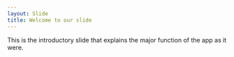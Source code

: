 ```yaml
---
layout: Slide
title: Welcome to our slide
---
```

This is the introductory slide that explains the major function of the app as it were.
